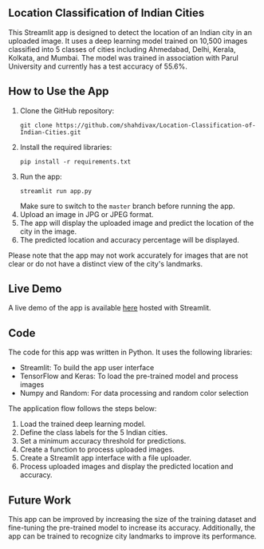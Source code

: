 ## Location Classification of Indian Cities

This Streamlit app is designed to detect the location of an Indian city in an uploaded image. It uses a deep learning model trained on 10,500 images classified into 5 classes of cities including Ahmedabad, Delhi, Kerala, Kolkata, and Mumbai. The model was trained in association with Parul University and currently has a test accuracy of 55.6%.

## How to Use the App
1. Clone the GitHub repository:
   ```
   git clone https://github.com/shahdivax/Location-Classification-of-Indian-Cities.git
   ```
2. Install the required libraries:
   ```
   pip install -r requirements.txt
   ```
3. Run the app:
   ```
   streamlit run app.py
   ```
   Make sure to switch to the `master` branch before running the app.
4. Upload an image in JPG or JPEG format.
5. The app will display the uploaded image and predict the location of the city in the image.
6. The predicted location and accuracy percentage will be displayed.

Please note that the app may not work accurately for images that are not clear or do not have a distinct view of the city's landmarks.

## Live Demo
A live demo of the app is available [here](https://shahdivax-location-classification-of-indian-cities-app-dx9t3a.streamlit.app/) hosted with Streamlit.

## Code
The code for this app was written in Python. It uses the following libraries:
* Streamlit: To build the app user interface
* TensorFlow and Keras: To load the pre-trained model and process images
* Numpy and Random: For data processing and random color selection

The application flow follows the steps below:
1. Load the trained deep learning model.
2. Define the class labels for the 5 Indian cities.
3. Set a minimum accuracy threshold for predictions.
4. Create a function to process uploaded images.
5. Create a Streamlit app interface with a file uploader.
6. Process uploaded images and display the predicted location and accuracy.

## Future Work
This app can be improved by increasing the size of the training dataset and fine-tuning the pre-trained model to increase its accuracy. Additionally, the app can be trained to recognize city landmarks to improve its performance.
